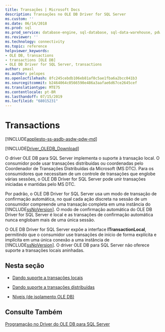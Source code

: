 ```yaml
---
title: Transações | Microsoft Docs
description: Transações no OLE DB Driver for SQL Server
ms.custom: ''
ms.date: 06/14/2018
ms.prod: sql
ms.prod_service: database-engine, sql-database, sql-data-warehouse, pdw
ms.reviewer: ''
ms.technology: connectivity
ms.topic: reference
helpviewer_keywords:
- OLE DB, transactions
- transactions [OLE DB]
- OLE DB Driver for SQL Server, transactions
author: pmasl
ms.author: pelopes
ms.openlocfilehash: 8fc245cebdb106eb81af8c5ae1fba6a2bcc041b3
ms.sourcegitcommit: b2464064c0566590e486a3aafae6d67ce2645cef
ms.translationtype: MTE75
ms.contentlocale: pt-BR
ms.lasthandoff: 07/15/2019
ms.locfileid: "68015231"
---
```

# <a name="transactions"></a>Transactions
[!INCLUDE[appliesto-ss-asdb-asdw-pdw-md](../../../includes/appliesto-ss-asdb-asdw-pdw-md.md)]

[!INCLUDE[Driver_OLEDB_Download](../../../includes/driver_oledb_download.md)]

  O driver OLE DB para SQL Server implementa o suporte à transação local. O consumidor pode usar transações distribuídas ou coordenadas pelo Coordenador de Transações Distribuídas da Microsoft (MS DTC). Para os consumidores que necessitam de um controle de transações que englobe várias sessões, o OLE DB Driver for SQL Server pode unir transações iniciadas e mantidas pelo MS DTC.  
  
 Por padrão, o OLE DB Driver for SQL Server usa um modo de transação de confirmação automática, no qual cada ação discreta na sessão de um consumidor compreende uma transação completa em uma instância do [!INCLUDE[ssNoVersion](../../../includes/ssnoversion-md.md)]. O modo de confirmação automática do OLE DB Driver for SQL Server é local e as transações de confirmação automática nunca englobam mais de uma única sessão.  
  
 O OLE DB Driver for SQL Server expõe a interface **ITransactionLocal**, permitindo que o consumidor use transações de início de forma explícita e implícita em uma única conexão a uma instância de [!INCLUDE[ssNoVersion](../../../includes/ssnoversion-md.md)]. O driver OLE DB para SQL Server não oferece suporte a transações locais aninhadas.  
  
## <a name="in-this-section"></a>Nesta seção  
  
-   [Dando suporte a transações locais](../../oledb/ole-db-transactions/supporting-local-transactions.md)  
  
-   [Dando suporte a transações distribuídas](../../oledb/ole-db-transactions/supporting-distributed-transactions.md)  
  
-   [Níveis &#40;de isolamento OLE DB&#41;](../../oledb/ole-db-transactions/isolation-levels-ole-db.md)  
  
## <a name="see-also"></a>Consulte Também  
 [Programação no Driver do OLE DB para SQL Server](../../oledb/ole-db/oledb-driver-for-sql-server-programming.md)  
  
  
